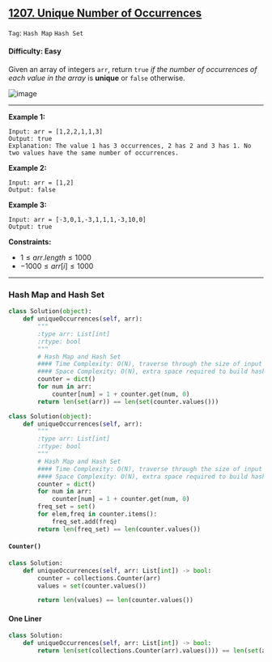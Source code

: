 ## [1207. Unique Number of Occurrences](https://leetcode.com/problems/unique-number-of-occurrences)

```Tag```: ```Hash Map``` ```Hash Set```

#### Difficulty: Easy

Given an array of integers ```arr```, return ```true``` _if the number of occurrences of each value in the array_ is __unique__ or ```false``` otherwise.

![image](https://github.com/quananhle/Python/assets/35042430/25ff1614-a4d5-4287-a351-dbb203ecad13)

---

__Example 1:__

```
Input: arr = [1,2,2,1,1,3]
Output: true
Explanation: The value 1 has 3 occurrences, 2 has 2 and 3 has 1. No two values have the same number of occurrences.
```

__Example 2:__

```
Input: arr = [1,2]
Output: false
```

__Example 3:__

```
Input: arr = [-3,0,1,-3,1,1,1,-3,10,0]
Output: true
```

__Constraints:__

- $1 \le arr.length \le 1000$
- $-1000 \le arr[i] \le 1000$

---

### Hash Map and Hash Set

```Python
class Solution(object):
    def uniqueOccurrences(self, arr):
        """
        :type arr: List[int]
        :rtype: bool
        """
        # Hash Map and Hash Set
        #### Time Complexity: O(N), traverse through the size of input arr
        #### Space Complexity: O(N), extra space required to build hash map
        counter = dict()
        for num in arr:
            counter[num] = 1 + counter.get(num, 0)
        return len(set(arr)) == len(set(counter.values()))
```

```Python
class Solution(object):
    def uniqueOccurrences(self, arr):
        """
        :type arr: List[int]
        :rtype: bool
        """
        # Hash Map and Hash Set
        #### Time Complexity: O(N), traverse through the size of input arr
        #### Space Complexity: O(N), extra space required to build hash map
        counter = dict()
        for num in arr:
            counter[num] = 1 + counter.get(num, 0)
        freq_set = set()
        for elem,freq in counter.items():
            freq_set.add(freq)
        return len(freq_set) == len(counter.values())
```

#### ```Counter()```

```Python
class Solution:
    def uniqueOccurrences(self, arr: List[int]) -> bool:
        counter = collections.Counter(arr)
        values = set(counter.values())

        return len(values) == len(counter.values())
```

#### One Liner

```Python
class Solution:
    def uniqueOccurrences(self, arr: List[int]) -> bool:
        return len(set(collections.Counter(arr).values())) == len(set(arr))
```
